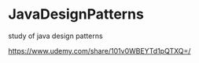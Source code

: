 # JavaDesignPatterns
study of java design patterns

https://www.udemy.com/share/101v0WBEYTd1pQTXQ=/
